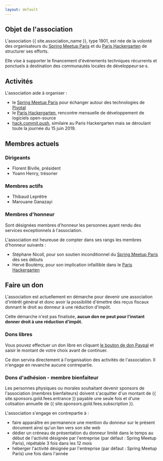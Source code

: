 ```yaml
---
layout: default
---
```


## Objet de l'association

L'association {{ site.association_name }}, type 1901, est née de la volonté des organisateurs du [Spring Meetup Paris](https://www.meetup.com/Spring-Meetup-Paris/) et du [Paris Hackergarten](https://www.meetup.com/Paris-Hackergarten/) de structurer ses efforts.

Elle vise à supporter le financement d'événements techniques récurrents et ponctuels à destination des communautés locales de développeur&middot;se&middot;s.

## Activités

L'association aide à organiser :

 - le [Spring Meetup Paris](https://www.meetup.com/Spring-Meetup-Paris/) pour échanger autour des technologies de [Pivotal](https://pivotal.io)
 - le [Paris Hackergarten](https://www.meetup.com/Paris-Hackergarten/), rencontre mensuelle de développement de logiciels open-source
 - [hack.commit.push](http://hackergarten.net/Paris2019/), similaire au Paris Hackergarten mais se déroulant toute la journée du 15 juin 2019.

## Membres actuels

### Dirigeants

 - Florent Biville, président
 - Yoann Henry, trésorier

### Membres actifs

 - Thibaud Leprêtre
 - Marouane Ganazayi

### Membres d'honneur

Sont désignées membres d'honneur les personnes ayant rendu des services exceptionnels à l'association.

L'association est heureuse de compter dans ses rangs les membres d'honneur suivants :

 - Stéphane Nicoll, pour son soutien inconditionnel du [Spring Meetup Paris](https://www.meetup.com/Spring-Meetup-Paris/) dès ses débuts
 - Hervé Boutémy, pour son implication infaillible dans le [Paris Hackergarten](https://www.meetup.com/Paris-Hackergarten/)

## Faire un don

L'association est actuellement en démarche pour devenir une association d'intérêt général et donc avoir la possibilité d'émettre des reçus fiscaux donnant le droit au donneur à une réduction d'impôt.

Cette démarche n'est pas finalisée, **aucun don ne peut pour l'instant donner droit à une réduction d'impôt.**

### Dons libres

Vous pouvez effectuer un don libre en cliquant [le bouton de don Paypal](#paypal_gift) et saisir le montant de votre choix avant de continuer.

Ce don servira directement à l'organisation des activités de l'association.
Il n'engage en revanche aucune contrepartie. 

### Dons d'adhésion - membre bienfaiteur

Les personnes physiques ou morales souhaitant devenir sponsors de l'association (membres bienfaiteurs) doivent s'acquitter d'un montant de {{ site.sponsors.gold.fees.entrance }} payable une seule fois et d'une cotisation annuelle de {{ site.sponsors.gold.fees.subscription }}.

L'association s'engage en contrepartie à :

 - faire apparaître en permanence une mention du donneur sur le présent document ainsi qu'un lien vers son site web
 - dédier un créneau de présentation du donneur limité dans le temps au début de l'activité désignée par l'entreprise (par défaut : Spring Meetup Paris), répétable 3 fois dans les 12 mois
 - héberger l'activité désignée par l'entreprise (par défaut : Spring Meetup Paris) une fois dans l'année


